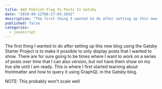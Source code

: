 ```yaml
---
title: Add Publish Flag To Posts In Gatsby 
date: "2019-09-12T06:27:03.284Z"
description: "The first thing I wanted to do after setting up this new blog using the Gatsby Starter Project is to make it possible to only display posts that I wanted to show. There are for sure going to be times where I want to work on a series of posts over time that I can also version, but not have them show on my live site until I am ready. This is where I first started learning about frontmatter and how to query it using GraphQL in the Gatsby blog."
published: false
categories:
  - javascript
---
```


The first thing I wanted to do after setting up this new blog using the Gatsby Starter Project is to make it possible to only display posts that I wanted to show. There are for sure going to be times where I want to work on a series of posts over time that I can also version, but not have them show on my live site until I am ready. This is where I first started learning about frontmatter and how to query it using GraphQL in the Gatsby blog.

NOTE: This probably won't scale well
